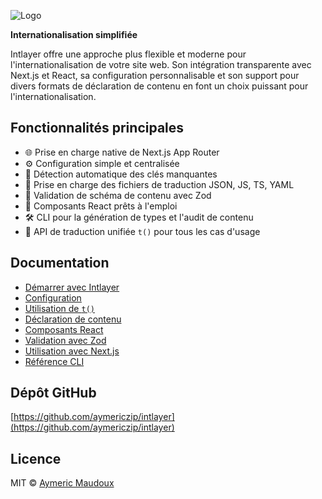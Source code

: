 ![Logo](https://github.com/aymericzip/intlayer/blob/main/packages/@intlayer/design-system/src/components/Logo/logo_with_text_no_frame.svg)

**Internationalisation simplifiée**

Intlayer offre une approche plus flexible et moderne pour l'internationalisation de votre site web. Son intégration transparente avec Next.js et React, sa configuration personnalisable et son support pour divers formats de déclaration de contenu en font un choix puissant pour l'internationalisation.

## Fonctionnalités principales

- 🌐 Prise en charge native de Next.js App Router
- ⚙️ Configuration simple et centralisée
- 🧠 Détection automatique des clés manquantes
- 🧩 Prise en charge des fichiers de traduction JSON, JS, TS, YAML
- 🧪 Validation de schéma de contenu avec Zod
- 🧱 Composants React prêts à l'emploi
- 🛠️ CLI pour la génération de types et l'audit de contenu
- 🧰 API de traduction unifiée `t()` pour tous les cas d'usage

## Documentation

- [Démarrer avec Intlayer](/fr/getting-started/installation)
- [Configuration](/fr/config/intlayer-config)
- [Utilisation de `t()`](/fr/usage/basic)
- [Déclaration de contenu](/fr/content/json)
- [Composants React](/fr/components/client)
- [Validation avec Zod](/fr/validation/zod)
- [Utilisation avec Next.js](/fr/frameworks/next)
- [Référence CLI](/fr/cli/intlayer)

## Dépôt GitHub

[https://github.com/aymericzip/intlayer](https://github.com/aymericzip/intlayer)

## Licence

MIT © [Aymeric Maudoux](https://github.com/aymericzip)
